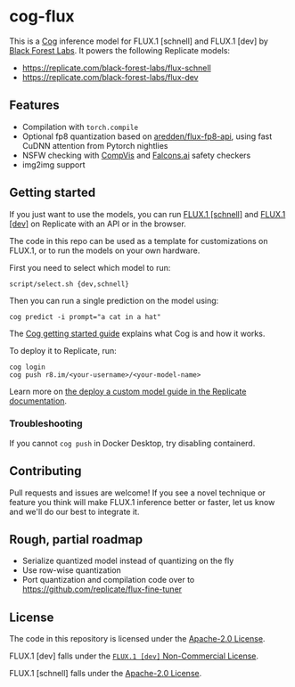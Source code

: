 # cog-flux

This is a [Cog](https://cog.run) inference model for FLUX.1 [schnell] and FLUX.1 [dev] by [Black Forest Labs](https://blackforestlabs.ai/). It powers the following Replicate models:

* https://replicate.com/black-forest-labs/flux-schnell
* https://replicate.com/black-forest-labs/flux-dev

## Features

* Compilation with `torch.compile`
* Optional fp8 quantization based on [aredden/flux-fp8-api](https://github.com/aredden/flux-fp8-api), using fast CuDNN attention from Pytorch nightlies
* NSFW checking with [CompVis](https://huggingface.co/CompVis/stable-diffusion-safety-checker) and [Falcons.ai](https://huggingface.co/Falconsai/nsfw_image_detection) safety checkers
* img2img support

## Getting started

If you just want to use the models, you can run [FLUX.1 [schnell]](https://replicate.com/black-forest-labs/flux-schnell) and [FLUX.1 [dev]](https://replicate.com/black-forest-labs/flux-dev) on Replicate with an API or in the browser.

The code in this repo can be used as a template for customizations on FLUX.1, or to run the models on your own hardware.

First you need to select which model to run:

```shell
script/select.sh {dev,schnell}
```

Then you can run a single prediction on the model using:

```shell
cog predict -i prompt="a cat in a hat"
```

The [Cog getting started guide](https://cog.run/getting-started/) explains what Cog is and how it works.

To deploy it to Replicate, run:

```shell
cog login
cog push r8.im/<your-username>/<your-model-name>
```

Learn more on [the deploy a custom model guide in the Replicate documentation](https://replicate.com/docs/guides/deploy-a-custom-model).

### Troubleshooting

If you cannot `cog push` in Docker Desktop, try disabling containerd.

## Contributing

Pull requests and issues are welcome! If you see a novel technique or feature you think will make FLUX.1 inference better or faster, let us know and we'll do our best to integrate it.

## Rough, partial roadmap

* Serialize quantized model instead of quantizing on the fly
* Use row-wise quantization
* Port quantization and compilation code over to https://github.com/replicate/flux-fine-tuner

## License

The code in this repository is licensed under the [Apache-2.0 License](LICENSE).

FLUX.1 [dev] falls under the [`FLUX.1 [dev]` Non-Commercial License](https://huggingface.co/black-forest-labs/FLUX.1-dev/blob/main/LICENSE.md).

FLUX.1 [schnell] falls under the [Apache-2.0 License](https://huggingface.co/datasets/choosealicense/licenses/blob/main/markdown/apache-2.0.md).

